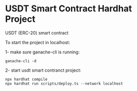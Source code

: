 # USDT Smart Contract Hardhat Project

USDT (ERC-20) smart contract 

To start the project in localhost:

1- make sure ganache-cli is running:
```shell
ganache-cli -d
```
2- start usdt smart contranct project:
```shell
npx hardhat compile
npx hardhat run scripts/deploy.ts --network localhost
```
